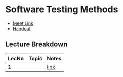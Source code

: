 # Software Testing Methods

- [Meet Link]()
- [Handout](https://drive.google.com/file/d/1jHwD7NCA67AwWuTzVPoWw3F19sejENvc/view?usp=sharing)

## Lecture Breakdown

| LecNo | Topic | Notes                       |
| ----- | ----- | --------------------------- |
| 1     |       | [link](Lec1Aug18/README.md) |
